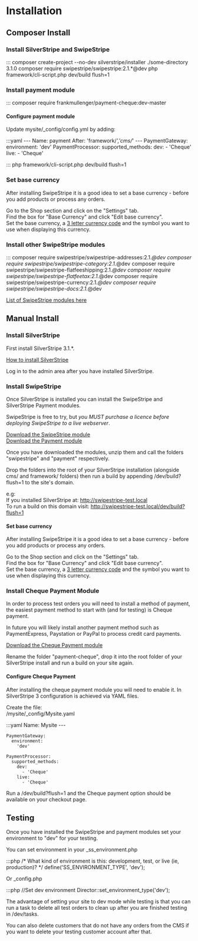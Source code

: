 # Installation

## Composer Install

### Install SilverStripe and SwipeStripe

:::
	composer create-project --no-dev silverstripe/installer ./some-directory 3.1.0
	composer require swipestripe/swipestripe:2.1.*@dev
	php framework/cli-script.php dev/build flush=1

### Install payment module

:::
	composer require frankmullenger/payment-cheque:dev-master

#### Configure payment module

Update mysite/_config/config.yml by adding:

:::yaml
	---
	Name: payment
	After: 'framework/*','cms/*'
	---
	PaymentGateway:
	  environment:
	    'dev'
	PaymentProcessor:
	  supported_methods:
	    dev:
	      - 'Cheque'
	    live:
	      - 'Cheque'

:::
	php framework/cli-script.php dev/build flush=1

### Set base currency
After installing SwipeStripe it is a good idea to set a base currency - before you add products or process any orders.

Go to the Shop section and click on the "Settings" tab.  
Find the box for "Base Currency" and click "Edit base currency".  
Set the base currency, a [3 letter currency code](http://en.wikipedia.org/wiki/ISO_4217#Active_codes) and the symbol you want to use when displaying this currency.

### Install other SwipeStripe modules

:::
	composer require swipestripe/swipestripe-addresses:2.1.*@dev
	composer require swipestripe/swipestripe-category:2.1.*@dev
	composer require swipestripe/swipestripe-flatfeeshipping:2.1.*@dev
	composer require swipestripe/swipestripe-flatfeetax:2.1.*@dev
	composer require swipestripe/swipestripe-currency:2.1.*@dev
	composer require swipestripe/swipestripe-docs:2.1.*@dev

[List of SwipeStripe modules here](http://addons.silverstripe.org/add-ons/swipestripe)

## Manual Install

### Install SilverStripe
First install SilverStripe 3.1.*.

[How to install SilverStripe](http://doc.silverstripe.org/framework/en/installation/)

Log in to the admin area after you have installed SilverStripe.

### Install SwipeStripe
Once SilverStripe is installed you can install the SwipeStripe and SilverStripe Payment modules.

SwipeStripe is free to try, but *you MUST purchase a licence before deploying SwipeStripe to a live webserver*.

[Download the SwipeStripe module](https://github.com/frankmullenger/silverstripe-swipestripe)  
[Download the Payment module](https://github.com/silverstripe-labs/silverstripe-payment/tree/1.0)

Once you have downloaded the modules, unzip them and call the folders "swipestripe" and "payment" respectively.

Drop the folders into the root of your SilverStripe installation (alongside cms/ and framework/ folders) then run a build by appending /dev/build?flush=1 to the site's domain. 

e.g:  
If you installed SilverStripe at: http://swipestripe-test.local  
To run a build on this domain visit: http://swipestripe-test.local/dev/build?flush=1

#### Set base currency
After installing SwipeStripe it is a good idea to set a base currency - before you add products or process any orders.

Go to the Shop section and click on the "Settings" tab.  
Find the box for "Base Currency" and click "Edit base currency".  
Set the base currency, a [3 letter currency code](http://en.wikipedia.org/wiki/ISO_4217#Active_codes) and the symbol you want to use when displaying this currency.  

### Install Cheque Payment Module
In order to process test orders you will need to install a method of payment, the easiest payment method to start with (and for testing) is Cheque payment. 

In future you will likely install another payment method such as PaymentExpress, Paystation or PayPal to process credit card payments.

[Download the Cheque Payment module](http://swipestripe.com/assets/Uploads/Downloads/silverstripe-payment-cheque.zip)

Rename the folder "payment-cheque", drop it into the root folder of your SilverStripe install and run a build on your site again.

#### Configure Cheque Payment
After installing the cheque payment module you will need to enable it. In SilverStripe 3 configuration is achieved via YAML files. 

Create the file:  
/mysite/_config/Mysite.yaml

:::yaml
	Name: Mysite
	---
	 
	PaymentGateway:
	  environment:
	    'dev'
	 
	PaymentProcessor:
	  supported_methods:
	    dev:
	      - 'Cheque'
	    live:
	      - 'Cheque'

Run a /dev/build?flush=1 and the Cheque payment option should be available on your checkout page.

## Testing
Once you have installed the SwipeStripe and payment modules set your environment to "dev" for your testing. 

You can set environment in your _ss_environment.php

:::php
	/* What kind of environment is this: development, test, or live (ie, production)? */
	define('SS_ENVIRONMENT_TYPE', 'dev');

Or _config.php

:::php
	//Set dev environment
	Director::set_environment_type('dev');

The advantage of setting your site to dev mode while testing is that you can run a task to delete all test orders to clean up after you are finished testing in /dev/tasks.

You can also delete customers that do not have any orders from the CMS if you want to delete your testing customer account after that.
